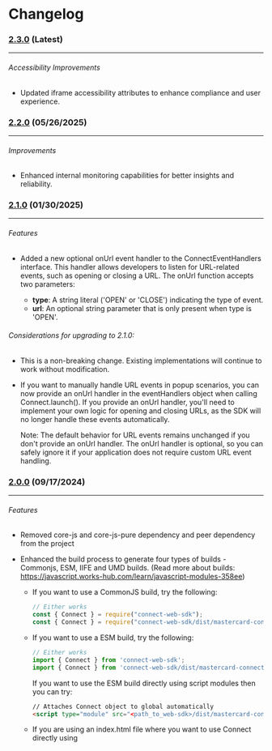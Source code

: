 # Changelog

### [2.3.0](https://www.npmjs.com/package/connect-web-sdk/v/2.3.0) (Latest)
---
###### Accessibility Improvements
- Updated iframe accessibility attributes to enhance compliance and user experience.

### [2.2.0](https://www.npmjs.com/package/connect-web-sdk/v/2.2.0) (05/26/2025)
---
###### Improvements
- Enhanced internal monitoring capabilities for better insights and reliability.

### [2.1.0](https://www.npmjs.com/package/connect-web-sdk/v/2.1.0) (01/30/2025)
---
###### Features
- Added a new optional onUrl event handler to the ConnectEventHandlers interface. This handler allows developers to listen for URL-related events, such as opening or closing a URL. The onUrl function accepts two parameters:

  - **type**: A string literal ('OPEN' or 'CLOSE') indicating the type of event.
  - **url**: An optional string parameter that is only present when type is 'OPEN'.

###### Considerations for upgrading to 2.1.0:
- This is a non-breaking change. Existing implementations will continue to work without modification.
- If you want to manually handle URL events in popup scenarios, you can now provide an onUrl handler in the eventHandlers object when calling Connect.launch(). 
    If you provide an onUrl handler, you'll need to implement your own logic for opening and closing URLs, as the SDK will no longer handle these events automatically.
    
    Note: The default behavior for URL events remains unchanged if you don't provide an onUrl handler. The onUrl handler is optional, so you can safely ignore it if your application does not require custom URL event handling.

### [2.0.0](https://www.npmjs.com/package/connect-web-sdk/v/2.0.0) (09/17/2024)
___
###### Features
- Removed core-js and core-js-pure dependency and peer dependency from the project
- Enhanced the build process to generate four types of builds - Commonjs, ESM, IIFE and UMD builds. (Read more about builds: https://javascript.works-hub.com/learn/javascript-modules-358ee)

    - If you want to use a CommonJS build, try the following:

        ```js
        // Either works
        const { Connect } = require("connect-web-sdk");
        const { Connect } = require("connect-web-sdk/dist/mastercard-connect-cjs.min.js");
        ```

    - If you want to use a ESM build, try the following:

        ```js 
        // Either works
        import { Connect } from 'connect-web-sdk';
        import { Connect } from 'connect-web-sdk/dist/mastercard-connect-esm.min.js';
        ```

        If you want to use the ESM build directly using script modules then you can try:

        ```html 
        // Attaches Connect object to global automatically
        <script type="module" src="<path_to_web-sdk>/dist/mastercard-connect-esm.min.js"></script>
        ```

    - If you are using an index.html file where you want to use Connect directly using <script src=" ">, you can try the IIFE or UMD build.
        
        - UMD (Universal Module Definition) attempts to offer compatibility with the most popular script loaders. The pattern has two parts: an IIFE where it is checked the module loader implemented by the user, and an anonymous function that creates the module
            ```html
            In index.html,
            <script src="node_modules/connect-web-sdk/dist/mastercard-connect-umd.min.js"></script>
            
            // Attaches Connect object to global automatically
            ```


        - IIFE (Immediately Invoked Function Expression) was the first way to define a module without using anything else. Based on the Revealing Module Pattern, IIFEs simulate a context where we have private data (the one defined in the function) and public data (the one exposed via the function's return)

            ```html
            In index.html,
            <script src="node_modules/connect-web-sdk/dist/mastercard-connect-iife.min.js"></script>

            // Attaches Connect object to global automatically
            ```
    

###### Considerations for upgrading to 2.0.0:
- **Our package no longer requires CoreJS as a peer dependency**. This change may affect projects that relied on our package to provide CoreJS functionality. Since we are no longer supporting IE and older browsers, we removed the core-js peer dependency and core-js-pure dependency. If you were installing CoreJS solely because of our package's peer dependency, you may now remove it from your project if it's not needed for other purposes.
- We now support multiple builds formats to support various use cases and environments [CommonJS (CJS), ECMAScript Modules (ESM), Immediately Invoked Function Expression (IIFE), Universal Module Definition (UMD)] You now have more flexibility in how you can use our package

### [1.1.0](https://www.npmjs.com/package/connect-web-sdk/v/1.1.0) (03/22/2024)
___
###### Features
- Introduced a new `redirectUrl` option in the ConnectOptions interface. **This parameter is only required for App to App**. This is the URL to redirect back to your mobile app after completing an FI’s OAuth flow (universal link on iOS, app link on Android). If you need to support the optional redirectUrl feature, update your code to pass the redirectUrl property in the ConnectOptions object when launching the Connect SDK. 
    
    ```Connect.launch(url, eventHandlers, { redirectUrl: 'https://example.com' });```

- Added support for **NextJS** framework ✨
- Moved the styling code for the iframe overlay into the launch method, ensuring it's applied consistently across different launch scenarios.
###### Considerations for upgrading to 1.1.0:
- If you want to utilize the `redirectUrl` option, you need to update your code to pass the desired redirect URL when launching the Connect experience.
- No breaking changes to existing functionality, but you should review the updated ConnectOptions interface and update your code accordingly if you plan to use the redirectUrl option.

### [1.0.0-rc.5](https://www.npmjs.com/package/connect-web-sdk/v/1.0.0-rc.5) (03/02/2023)
___
###### Features
- Added **aria-label** and **title** attributes to the iframe for improved accessibility.
###### Considerations for upgrading to 1.0.0-rc.5:
- No breaking changes or major functionality updates. You can upgrade to this version without any significant changes to the implementation.